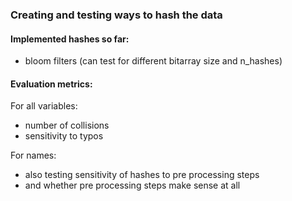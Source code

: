 ### Creating and testing ways to hash the data

#### Implemented hashes so far:
* bloom filters (can test for different bitarray size and n_hashes)

#### Evaluation metrics:
For all variables:
* number of collisions
* sensitivity to typos

For names:
* also testing sensitivity of hashes to pre processing steps
* and whether pre processing steps make sense at all